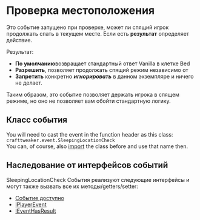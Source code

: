 # Проверка местоположения

Это событие запущено при проверке, может ли спящий игрок продолжать спать в текущем месте. Если есть **результат** определяет действие.

Результат:
- **По умолчанию**возвращает стандартный ответ Vanilla в клетке Bed
- **Разрешить**, позволяет продолжать спящий режим независимо от
- **Запретить** конкретно ***игнорировать*** в данном экземпляре и ничего не делает.

Таким образом, это событие позволяет держать игрока в спящем режиме, но оно не позволяет вам обойти стандартную логику.

## Класс события
You will need to cast the event in the function header as this class:  
`crafttweaker.event.SleepingLocationCheck`  
You can, of course, also [import](/AdvancedFunctions/Import/) the class before and use that name then.

## Наследование от интерфейсов событий
SleepingLocationCheck События реализуют следующие интерфейсы и могут также вызвать все их методы/getters/setter:

- [Событие доступно](/Vanilla/Events/Events/IEventPositionable/)
- [IPlayerEvent](/Vanilla/Events/Events/IPlayerEvent/)
- [IEventHasResult](/Vanilla/Events/Events/IEventHasResult/)
